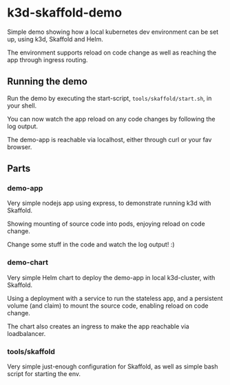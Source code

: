 # k3d-skaffold-demo

Simple demo showing how a local kubernetes dev environment can be set up, using k3d, Skaffold and Helm.

The environment supports reload on code change as well as reaching the app through ingress routing.

## Running the demo

Run the demo by executing the start-script, `tools/skaffold/start.sh`, in your shell.

You can now watch the app reload on any code changes by following the log output.

The demo-app is reachable via localhost, either through curl or your fav browser.

## Parts

### demo-app

Very simple nodejs app using express, to demonstrate running k3d with Skaffold.

Showing mounting of source code into pods, enjoying reload on code change.

Change some stuff in the code and watch the log output! :)

### demo-chart

Very simple Helm chart to deploy the demo-app in local k3d-cluster, with Skaffold.

Using a deployment with a service to run the stateless app, and a persistent volume (and claim) to mount the source code, enabling reload on code change.

The chart also creates an ingress to make the app reachable via loadbalancer.

### tools/skaffold

Very simple just-enough configuration for Skaffold, as well as simple bash script for starting the env.
